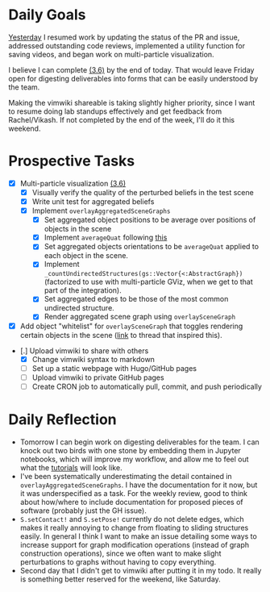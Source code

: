 # Daily Goals

[Yesterday](02-09-2020.md) I resumed work by updating the status of the PR and issue,
addressed outstanding code reviews, implemented a utility function for saving videos,
and began work on multi-particle visualization.

I believe I can complete [(3.6)](OverlaySceneGraphOnCameraImage.md#Deliverables) by the end of today. That would leave Friday open
for digesting deliverables into forms that can be easily understood by the team.

Making the vimwiki shareable is taking slightly higher priority, since I want
to resume doing lab standups effectively and get feedback from Rachel/Vikash.
If not completed by the end of the week, I'll do it this weekend.

# Prospective Tasks

* [X] Multi-particle visualization [(3.6)](OverlaySceneGraphOnCameraImage.md#Deliverables)
    * [X] Visually verify the quality of the perturbed beliefs in the test scene
    * [X] Write unit test for aggregated beliefs
    * [X] Implement `overlayAggregatedSceneGraphs`
        * [X] Set aggregated object positions to be average over positions of objects in the scene
        * [X] Implement `averageQuat` following [this](https://github.com/christophhagen/averaging-quaternions/blob/master/averageQuaternions.py)
        * [X] Set aggregated objects orientations to be `averageQuat` applied to each object in the scene.
        * [X] Implement `_countUndirectedStructures(gs::Vector{<:AbstractGraph})`
              (factorized to use with multi-particle GViz, when we get to
              that part of the integration).
        * [X] Set aggregated edges to be those of the most common undirected structure.
        * [X] Render aggregated scene graph using `overlaySceneGraph`
* [X] Add object "whitelist" for `overlaySceneGraph` that toggles rendering
      certain objects in the scene ([link](https://probcomp.slack.com/archives/CJWB46MME/p1597755372080200) to thread that inspired this).
* [.] Upload vimwiki to share with others
    * [X] Change vimwiki syntax to markdown
    * [ ] Set up a static webpage with Hugo/GitHub pages
    * [ ] Upload vimwiki to private GitHub pages
    * [ ] Create CRON job to automatically pull, commit, and push periodically

# Daily Reflection

* Tomorrow I can begin work on digesting deliverables for the team. I can knock
  out two birds with one stone by embedding them in Jupyter notebooks, which
  will improve my workflow, and allow me to feel out what the
  [tutorials](SceneGraphInferenceTutorialSequence.md) will look like.
* I've been systematically underestimating the detail contained in
  `overlayAggregatedSceneGraphs`. I have the documentation for it now, but it
  was underspecified as a task. For the weekly review, good to think about
  how/where to include documentation for proposed pieces of software (probably
  just the GH issue).
* `S.setContact!` and `S.setPose!` currently do not delete edges, which makes
  it really annoying to change from floating to sliding structures easily. In
  general I think I want to make an issue detailing some ways to increase
  support for graph modification operations (instead of graph construction
  operations), since we often want to make slight perturbations to graphs
  without having to copy everything.
* Second day that I didn't get to vimwiki after putting it in my todo. It
  really is something better reserved for the weekend, like Saturday.
